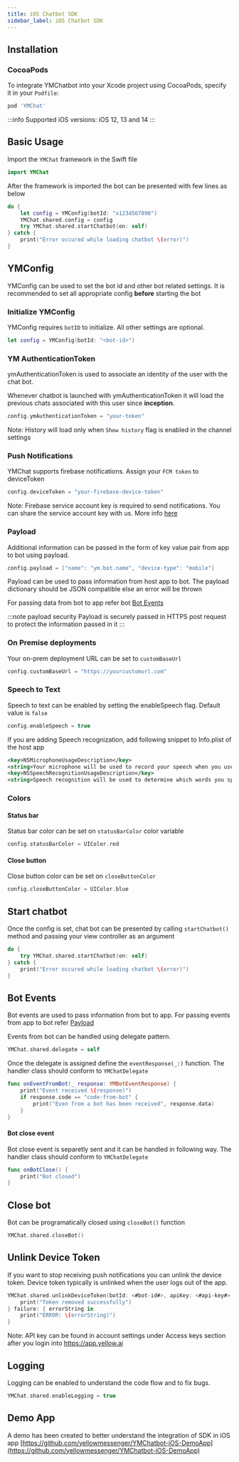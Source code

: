 ```yaml
---
title: iOS Chatbot SDK
sidebar_label: iOS Chatbot SDK
---
```


## Installation
### CocoaPods
To integrate YMChatbot into your Xcode project using CocoaPods, specify it in your `Podfile`:

```ruby
pod 'YMChat'
```

:::info Supported iOS versions:
iOS 12, 13 and 14
:::

## Basic Usage
Import the `YMChat` framework in the Swift file

```swift
import YMChat
```

After the framework is imported the bot can be presented with few lines as below 

```swift
do {
    let config = YMConfig(botId: "x1234567890")
    YMChat.shared.config = config
    try YMChat.shared.startChatbot(on: self)
} catch {
    print("Error occured while loading chatbot \(error)")
}
```

## YMConfig
YMConfig can be used to set the bot id and other bot related settings. It is recommended to set all appropriate config **before** starting the bot

### Initialize YMConfig
YMConfig requires `botID` to initialize. All other settings are optional.

```swift
let config = YMConfig(botId: "<bot-id>")
```

### YM AuthenticationToken
ymAuthenticationToken is used to associate an identity of the user with the chat bot.

Whenever chatbot is launched with ymAuthenticationToken it will load the previous chats associated with this user since **inception**.

```swift
config.ymAuthenticationToken = "your-token"
```

Note: History will load only when `Show history` flag is enabled in the channel settings

### Push Notifications
YMChat supports firebase notifications. Assign your `FCM token` to deviceToken

```swift
config.deviceToken = "your-firebase-device-token"
```

Note: Firebase service account key is required to send notifications. You can share the service account key with us. More info [here](https://developers.google.com/assistant/engagement/notifications#get_a_service_account_key)

### Payload
Additional information can be passed in the form of key value pair from app to bot using payload.

```swift
config.payload = ["name": "ym.bot.name", "device-type": "mobile"]
```

Payload can be used to pass information from host app to bot. The payload dictionary should be JSON compatible else an error will be thrown

For passing data from bot to app refer bot [Bot Events](#bot-events)

:::note payload security
Payload is securely passed in HTTPS post request to protect the information passed in it
:::

### On Premise deployments
Your on-prem deployment URL can be set to `customBaseUrl`

```swift
config.customBaseUrl = "https://yourcustomurl.com"
```

### Speech to Text
Speech to text can be enabled by setting the enableSpeech flag. Default value is `false`
```swift
config.enableSpeech = true
```

If you are adding Speech recognization, add following snippet to Info.plist of the host app
```xml
<key>NSMicrophoneUsageDescription</key>  
<string>Your microphone will be used to record your speech when you use the Voice feature.</string>
<key>NSSpeechRecognitionUsageDescription</key>  
<string>Speech recognition will be used to determine which words you speak into this device&apos;s microphone.</string>
```

### Colors
#### Status bar
Status bar color can be set on `statusBarColor` color variable

```swift
config.statusBarColor = UIColor.red
```

#### Close button
Close button color can be set on `closeButtonColor`
```swift
config.closeButtonColor = UIColor.blue
```

## Start chatbot
Once the config is set, chat bot can be presented by calling `startChatbot()` method and passing your view controller as an argument

```swift
do {
    try YMChat.shared.startChatbot(on: self)
} catch {
    print("Error occured while loading chatbot \(error)")
}
```

## Bot Events
Bot events are used to pass information from bot to app. For passing events from app to bot refer [Payload](#payload)

Events from bot can be handled using delegate pattern.

```swift
YMChat.shared.delegate = self
```

Once the delegate is assigned define the `eventResponse(_:)` function. The handler class should conform to `YMChatDelegate`

```swift
func onEventFromBot(_ response: YMBotEventResponse) {
    print("Event received \(response)")
    if response.code == "code-from-bot" {
        print("Even from a bot has been received", response.data)
    }
}
```

#### Bot close event

Bot close event is separetly sent and it can be handled in following way. The handler class should conform to `YMChatDelegate`

```swift
func onBotClose() {
    print("Bot closed")
}
```

## Close bot
Bot can be programatically closed using `closeBot()` function

```swift
YMChat.shared.closeBot()
```

## Unlink Device Token
If you want to stop receiving push notifications you can unlink the device token.
Device token typically is unlinked when the user logs out of the app.

```swift
YMChat.shared.unlinkDeviceToken(botId: <#bot-id#>, apiKey: <#api-key#>, deviceToken: <#firebase-device-token#>) {
    print("Token removed successfully")
} failure: { errorString in
    print("ERROR: \(errorString)")
}
```
Note: API key can be found in account settings under Access keys section after you login into https://app.yellow.ai

## Logging
Logging can be enabled to understand the code flow and to fix bugs.

```swift
YMChat.shared.enableLogging = true
```

## Demo App
A demo has been created to better understand the integration of SDK in iOS app
[https://github.com/yellowmessenger/YMChatbot-iOS-DemoApp](https://github.com/yellowmessenger/YMChatbot-iOS-DemoApp)
